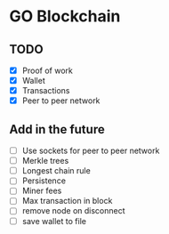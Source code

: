 # GO Blockchain

## TODO

- [X] Proof of work
- [x] Wallet
- [x] Transactions
- [X] Peer to peer network

## Add in the future
- [ ] Use sockets for peer to peer network
- [ ] Merkle trees
- [ ] Longest chain rule
- [ ] Persistence
- [ ] Miner fees
- [ ] Max transaction in block
- [ ] remove node on disconnect
- [ ] save wallet to file